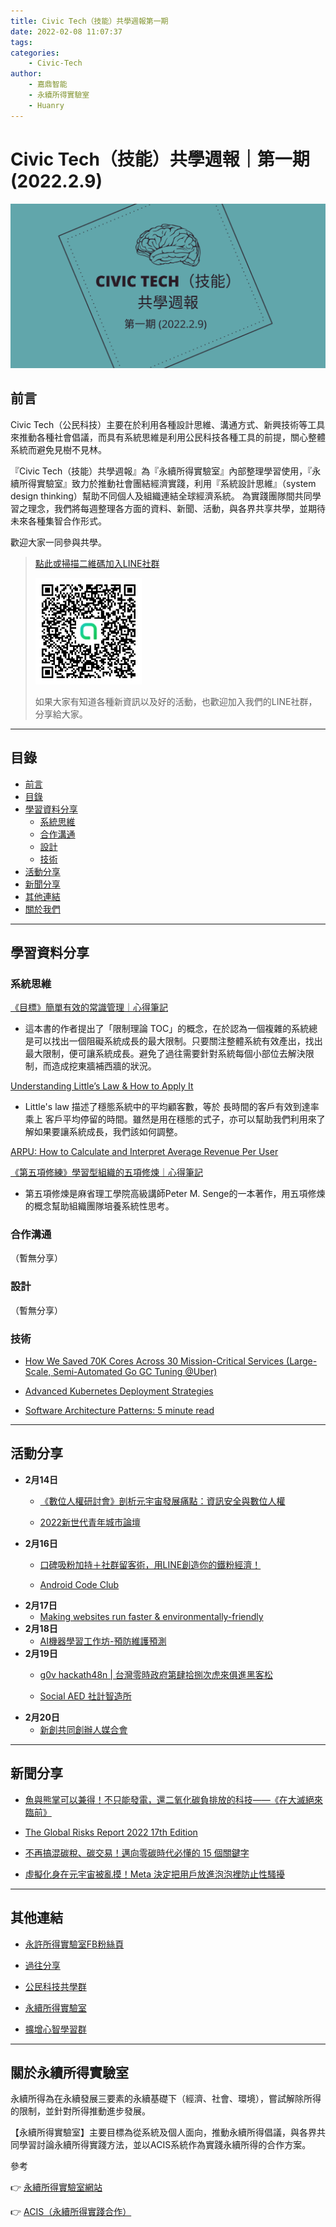 ```yaml
---
title: Civic Tech（技能）共學週報第一期
date: 2022-02-08 11:07:37
tags:
categories:
	- Civic-Tech
author:
	- 嘉鼎智能
	- 永續所得實驗室
	- Huanry
---
```

# Civic Tech（技能）共學週報｜第一期 (2022.2.9)

![Civic-Tech-1](/img/ct/1.png)

## 前言

Civic Tech（公民科技）主要在於利用各種設計思維、溝通方式、新興技術等工具來推動各種社會倡議，而具有系統思維是利用公民科技各種工具的前提，關心整體系統而避免見樹不見林。

『Civic Tech（技能）共學週報』為『永續所得實驗室』內部整理學習使用，『永續所得實驗室』致力於推動社會團結經濟實踐，利用『系統設計思維』（system design thinking）幫助不同個人及組織連結全球經濟系統。
為實踐團隊間共同學習之理念，我們將每週整理各方面的資料、新聞、活動，與各界共享共學，並期待未來各種集智合作形式。

歡迎大家一同參與共學。

>[點此或掃描二維碼加入LINE社群](https://line.me/ti/g2/Dj4AkbdDsY6o4D_CdDUB6Q)
>
>[![公民科技共學群](/img/產品共學群.jpg)](https://line.me/ti/g2/Dj4AkbdDsY6o4D_CdDUB6Q)
>
>如果大家有知道各種新資訊以及好的活動，也歡迎加入我們的LINE社群，分享給大家。

---
## 目錄
- [前言](#前言)
- [目錄](#目錄)
- [學習資料分享](#學習資料分享)
	- [系統思維](#系統思維)
	- [合作溝通](#合作溝通)
	- [設計](#設計)
	- [技術](#技術)
- [活動分享](#活動分享)
- [新聞分享](#新聞分享)
- [其他連結](#其他連結)
- [關於我們](#關於我們)

---
## 學習資料分享

### 系統思維

[《目標》簡單有效的常識管理｜心得筆記](https://medium.com/agile-coffee/%E7%9B%AE%E6%A8%99-1eb759c8d090)
- 這本書的作者提出了「限制理論 TOC」的概念，在於認為一個複雜的系統總是可以找出一個阻礙系統成長的最大限制。只要關注整體系統有效產出，找出最大限制，便可讓系統成長。避免了過往需要針對系統每個小部位去解決限制，而造成挖東牆補西牆的狀況。

[Understanding Little’s Law & How to Apply It](https://everhour.com/blog/littles-law/)
- Little's law 描述了穩態系統中的平均顧客數，等於 長時間的客戶有效到達率 乘上 客戶平均停留的時間。雖然是用在穩態的式子，亦可以幫助我們利用來了解如果要讓系統成長，我們該如何調整。

[ARPU: How to Calculate and Interpret Average Revenue Per User](https://blog.hubspot.com/service/arpu)

[《第五項修練》學習型組織的五項修煉｜心得筆記](https://medium.com/agile-coffee/%E7%AC%AC%E4%BA%94%E9%A0%85%E4%BF%AE%E7%B7%B4-b7626106b30c)
- 第五項修煉是麻省理工學院高級講師Peter M. Senge的一本著作，用五項修煉的概念幫助組織團隊培養系統性思考。

### 合作溝通

（暫無分享）

### 設計

（暫無分享）

### 技術

- [How We Saved 70K Cores Across 30 Mission-Critical Services (Large-Scale, Semi-Automated Go GC Tuning @Uber)](https://eng.uber.com/how-we-saved-70k-cores-across-30-mission-critical-services/)

- [Advanced Kubernetes Deployment Strategies](https://dzone.com/articles/advanced-kubernetes-deployment-strategies)

- [Software Architecture Patterns: 5 minute read](https://orkhanscience.medium.com/software-architecture-patterns-5-mins-read-e9e3c8eb47d2)

---
## 活動分享

- **2月14日**
	- [《數位人權研討會》剖析元宇宙發展痛點：資訊安全與數位人權](https://www.accupass.com/event/2201050729181065808149)

	- [2022新世代青年城市論壇](https://www.accupass.com/event/2201270251371581500000)
- **2月16日**
	- [口碑吸粉加持＋社群留客術，用LINE創造你的鐵粉經濟！](https://www.accupass.com/event/2201190244306241271710)

	- [Android Code Club](https://www.meetup.com/Taiwan-Android-Developer-Study-Group/events/283652167)
- **2月17日**
	- [Making websites run faster & environmentally-friendly](https://www.eventbrite.com/e/making-websites-run-faster-environmentally-friendly-tickets-232071551257)
- **2月18日**
	- [AI機器學習工作坊-預防維護預測](https://www.accupass.com/event/2201130747346508179980)
- **2月19日**
	- [g0v hackath48n | 台灣零時政府第肆拾捌次虎來俱進黑客松](https://g0v-jothon.kktix.cc/events/g0v-hackath48n)

	- [Social AED 社計智造所](https://www.accupass.com/event/2201200650034738267700)
- **2月20日**
	- [新創共同創辦人媒合會](https://www.accupass.com/event/2201071219461693580565)


---
## 新聞分享

- [魚與熊掌可以兼得！不只能發電，還二氧化碳負排放的科技——《在大滅絕來臨前》](https://pansci.asia/archives/343009)

- [The Global Risks Report 2022 17th Edition](https://www3.weforum.org/docs/WEF_The_Global_Risks_Report_2022.pdf)

- [不再搞混碳稅、碳交易！邁向零碳時代必懂的 15 個關鍵字](https://www.managertoday.com.tw/articles/view/64541)

- [虛擬化身在元宇宙被亂摸！Meta 決定把用戶放進泡泡裡防止性騷擾](https://buzzorange.com/techorange/2022/02/08/metaverse-harassment/)

---
## 其他連結

- [永許所得實驗室FB粉絲頁](https://www.facebook.com/%E6%B0%B8%E7%BA%8C%E6%89%80%E5%BE%97%E5%AF%A6%E9%A9%97%E5%AE%A4-102916798609139)

- [過往分享](/categories/產品（技能）學習週報)

- [公民科技共學群](https://line.me/ti/g2/Dj4AkbdDsY6o4D_CdDUB6Q?utm_source=invitation&utm_medium=link_copy&utm_campaign=default)

- [永續所得實驗室](https://line.me/ti/g2/asPFU-0w4o9MIRSBdb4gtg?utm_source=invitation&utm_medium=link_copy&utm_campaign=default)

- [擴增心智學習群](https://line.me/ti/g2/asPFU-0w4o9MIRSBdb4gtg?utm_source=invitation&utm_medium=link_copy&utm_campaign=default)

---

## 關於永續所得實驗室

永續所得為在永續發展三要素的永續基礎下（經濟、社會、環境），嘗試解除所得的限制，並針對所得推動進步發展。

【永續所得實驗室】主要目標為從系統及個人面向，推動永續所得倡議，與各界共同學習討論永續所得實踐方法，並以ACIS系統作為實踐永續所得的合作方案。

參考

👉 [永續所得實驗室網站](https://sustainable-income-lab.github.io/)

👉 [ACIS（永續所得實踐合作）](https://acis.magnific.biz/)